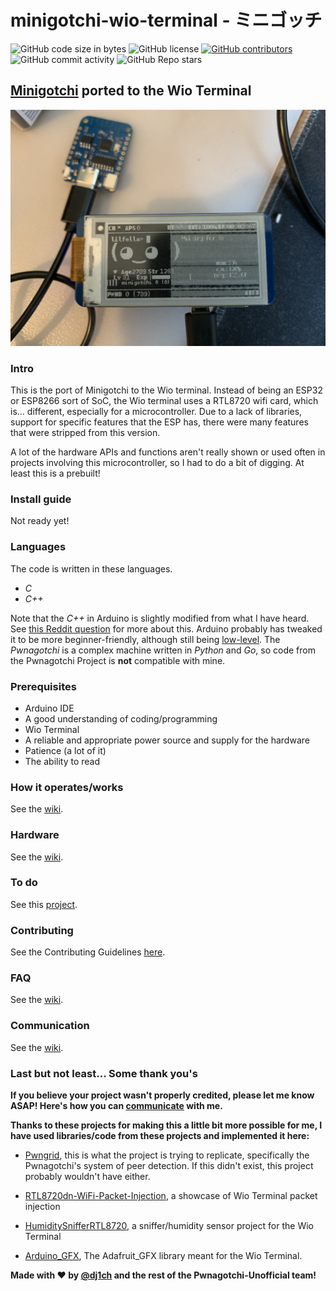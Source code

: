 # minigotchi-wio-terminal - ミニゴッチ

<img alt="GitHub code size in bytes" src="https://img.shields.io/github/languages/code-size/dj1ch/minigotchi-wio-terminal"></img>
<img alt="GitHub license" src="https://img.shields.io/github/license/dj1ch/minigotchi-wio-terminal"></img>
<a href="https://github.com/dj1ch/minigotchi/graphs/contributors"><img alt="GitHub contributors" src="https://img.shields.io/github/contributors/dj1ch/minigotchi-wio-terminal"></a>
<img alt="GitHub commit activity" src="https://img.shields.io/github/commit-activity/m/dj1ch/minigotchi-wio-terminal"></img>
<img alt="GitHub Repo stars" src="https://img.shields.io/github/stars/dj1ch/minigotchi-wio-terminal"></img>

## [Minigotchi](https://github.com/dj1ch/minigotchi) ported to the Wio Terminal

<img src="images/IMG_1198.jpeg"></img>

### Intro

This is the port of Minigotchi to the Wio terminal. Instead of being an ESP32 or ESP8266 sort of SoC, the Wio terminal uses a RTL8720 wifi card, which is... different, especially for a microcontroller. Due to a lack of libraries, support for specific features that the ESP has, there were many features that were stripped from this version.

A lot of the hardware APIs and functions aren't really shown or used often in projects involving this microcontroller, so I had to do a bit of digging. At least this is a prebuilt!

### Install guide

Not ready yet!

### Languages

The code is written in these languages.

- _C_
- _C++_

Note that the _C++_ in Arduino is slightly modified from what I have heard. See [this Reddit question](https://www.reddit.com/r/arduino/comments/x46sml/is_arduino_programming_language_c/) for more about this. Arduino probably has tweaked it to be more beginner-friendly, although still being [low-level](https://en.wikipedia.org/wiki/Low-level_programming_language). The _Pwnagotchi_ is a complex machine written in _Python_ and _Go_, so code from the Pwnagotchi Project is **not** compatible with mine.

### Prerequisites

- Arduino IDE
- A good understanding of coding/programming
- Wio Terminal
- A reliable and appropriate power source and supply for the hardware
- Patience (a lot of it)
- The ability to read

### How it operates/works

See the [wiki](https://github.com/dj1ch/minigotchi/wiki/How-the-Minigotchi-works).

### Hardware

See the [wiki](https://github.com/dj1ch/minigotchi/wiki/Hardware).

### To do

See this [project](https://github.com/orgs/dj1ch/projects/4).

### Contributing

See the Contributing Guidelines [here](CONTRIBUTING.md).

### FAQ

See the [wiki](https://github.com/dj1ch/minigotchi/wiki/FAQ).

### Communication

See the [wiki](https://github.com/dj1ch/minigotchi/wiki/Communication#communication).

### Last but not least... Some thank you's

**If you believe your project wasn't properly credited, please let me know ASAP! Here's how you can [communicate](https://github.com/dj1ch/minigotchi/wiki/Communication#communication) with me.**

**Thanks to these projects for making this a little bit more possible for me, I have used libraries/code from these projects and implemented it here:**

- [Pwngrid](https://github.com/evilsocket/pwngrid), this is what the project is trying to replicate, specifically the Pwnagotchi's system of peer detection. If this didn't exist, this project probably wouldn't have either.

- [RTL8720dn-WiFi-Packet-Injection](https://github.com/tesa-klebeband/RTL8720dn-WiFi-Packet-Injection), a showcase of Wio Terminal packet injection

- [HumiditySnifferRTL8720](https://github.com/FL0WL0W/HumiditySnifferRTL8720), a sniffer/humidity sensor project for the Wio Terminal

- [Arduino_GFX](https://github.com/moononournation/Arduino_GFX), The Adafruit_GFX library meant for the Wio Terminal.

**Made with ❤️ by [@dj1ch](https://github.com/dj1ch) and the rest of the Pwnagotchi-Unofficial team!**
